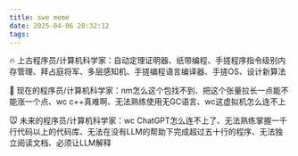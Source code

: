 ```yaml
---
title: swe meme
date: 2025-04-06 20:32:12
tags:
---
```


🔥 上古程序员/计算机科学家：自动定理证明器、纸带编程、手搓程序指令级别内存管理、拜占庭将军、多层感知机、手搓编程语言编译器、手搓OS、设计新算法

🐶 现在的程序员/计算机科学家：nm怎么这个包找不到、把这个张量拉长一点能不能涨一个点、wc c++真难啊、无法熟练使用无GC语言、wc这虚拟机怎么连不上

🐭 未来的程序员/计算机科学家：wc ChatGPT怎么连不上了、无法熟练掌握一千行代码以上的代码库、无法在没有LLM的帮助下完成超过五十行的程序、无法独立阅读文档、必须让LLM解释
